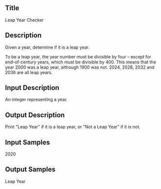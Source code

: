 ## Title
Leap Year Checker

## Description
Given a year, determine if it is a leap year.

To be a leap year, the year number must be divisible by four – except for end-of-century years, which must be divisible by 400. This means that the year 2000 was a leap year, although 1900 was not. 2024, 2028, 2032 and 2036 are all leap years.

## Input Description
An integer representing a year.

## Output Description
Print "Leap Year" if it is a leap year, or "Not a Leap Year" if it is not.

## Input Samples
2020

## Output Samples
Leap Year

